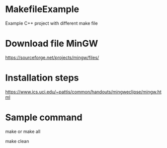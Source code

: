 # MakefileExample
Example C++ project with different make file

# Download file MinGW
https://sourceforge.net/projects/mingw/files/

# Installation steps
https://www.ics.uci.edu/~pattis/common/handouts/mingweclipse/mingw.html

# Sample command

make or make all 

make clean
